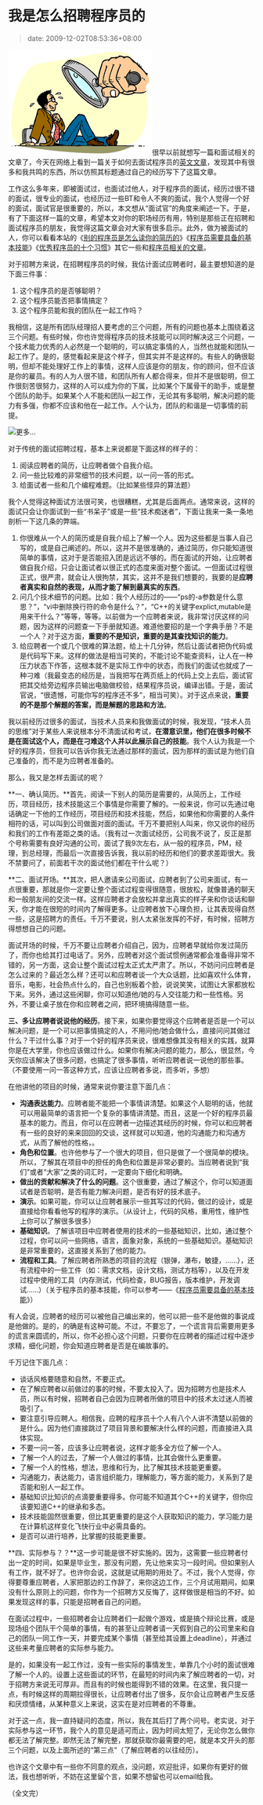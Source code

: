 # 我是怎么招聘程序员的
>date: 2009-12-02T08:53:36+08:00


![面试](/assets/images/coolshell.cn/wp-content/uploads/2009/12/job-interview.gif "面试")很早以前就想写一篇和面试相关的文章了，今天在网络上看到一篇关于如何去面试程序员的[英文文章](http://www.aaronsw.com/weblog/hiring)，发现其中有很多和我共鸣的东西，所以仿照其标题通过自己的经历写下了这篇文章。


工作这么多年来，即被面试过，也面试过他人，对于程序员的面试，经历过很不错的面试，很专业的面试，也经历过一些BT和令人不爽的面试，我个人觉得一个好的面试，面试官是很重要的，所以，本文想从“面试官”的角度来阐述一下。于是，有了下面这样一篇的文章，希望本文对你的职场经历有用，特别是那些正在招聘和面试程序员的朋友，我觉得这篇文章会对大家有很多启示。此外，做为被面试的人，你可以看看本站的《[别的程序员是怎么读你的简历的](/2009/%E5%88%AB%E7%9A%84%E7%A8%8B%E5%BA%8F%E5%91%98%E6%98%AF%E6%80%8E%E4%B9%88%E8%AF%BB%E4%BD%A0%E7%9A%84%E7%AE%80%E5%8E%86%E7%9A%84.md)》《[程序员需要具备的基本技能](/2009/%E7%A8%8B%E5%BA%8F%E5%91%98%E9%9C%80%E8%A6%81%E5%85%B7%E5%A4%87%E7%9A%84%E5%9F%BA%E6%9C%AC%E6%8A%80%E8%83%BD.md)》《[优秀程序员的十个习惯](/2009/%E4%BC%98%E7%A7%80%E7%A8%8B%E5%BA%8F%E5%91%98%E7%9A%84%E5%8D%81%E4%B8%AA%E4%B9%A0%E6%83%AF.md)》其它一些和[程序员相关的文章](https://coolshell.cn/?tag=programmer)。


对于招聘方来说，在招聘程序员的时候，我估计面试应聘者时，最主要想知道的是下面三件事：


1. 这个程序员的是否够聪明？
2. 这个程序员能否把事情搞定？
3. 这个程序员能和我的团队在一起工作吗？


我相信，这是所有团队经理招人要考虑的三个问题，所有的问题也基本上围绕着这三个问题。有些时候，你也许觉得程序员的技术技能可以同时解决这三个问题，一个技术能力优秀的人必然是一个聪明的，可以搞定事情的人，当然也就能和团队一起工作了。是的，感觉看起来是这个样子，但其实并不是这样的。有些人的确很聪明，但却不能处理好工作上的事情，这样人应该是你的朋友，你的顾问，但不应该是你的雇员。有的人为人很不错，和团队所有人都合得来，但并不是很聪明，但工作很刻苦很努力，这样的人可以成为你的下属，比如某个下属骨干的助手，或是整个团队的助手。如果某个人不能和团队一起工作，无论其有多聪明，解决问题的能力有多强，你都不应该和他在一起工作。人个认为，团队的和谐是一切事情的前提。


![](https://coolshell.cn/wp-includes/js/tinymce/plugins/wordpress/img/trans.gif "更多...")


对于传统的面试招聘过程，基本上来说都是下面这样的样子的：


1. 阅读应聘者的简历，让应聘者做个自我介绍。
2. 问一些比较难的非常细节的技术问题，以一问一答的形式。
3. 给面试者一些和几个编程难题。（比如某些怪异的算法题）


我个人觉得这种面试方法很可笑，也很糟糕，尤其是后面两点。通常来说，这样的面试只会让你面试到一些“书呆子”或是一些“技术痴迷者”，下面让我来一条一条地剖析一下这几条的弊端。


1. 你很难从一个人的简历或是自我介绍上了解一个人。因为这些都是当事人自己写的，或是自己阐述的。所以，这并不是很准确的，通过简历，你只能知道很简单的事情，这对于是否能招入团是远远不够的。而在面试的开始，让应聘者做自我介绍，只会让面试者以很正式的态度来面对整个面试。一但面试过程很正式，很严肃，就会让人很拘禁，其实，这并不是我们想要的，我要的是**应聘者真实和自然的表现，从而才能了解到最真实的东西**。
2. 问几个技术细节的问题。比如：我个人经历过的——“ps的-a参数是什么意思？”，“vi中删除换行符的命令是什么？”，“C++的关键字explict,mutable是用来干什么？”等等，等等。以前做为一个应聘者来说，我非常讨厌这样的问题，因为这样的问题查一下手册就知道。难道他要招的是一个字典手册？不是一个人？对于这方面，**重要的不是知识，重要的是其查找知识的能力**。
3. 给应聘者一个或几个很难的算法题，给上十几分钟，然后让面试者把伪代码或是代码写下来。这样的做法是相当可笑的，不能讨论不能查资料，让人在一种压力状态下作答，这根本就不是实际工作中的状态，而我们的面试也就成了一种刁难（我最变态的经历是，当我把写在两页纸上的代码上交上去后，面试官把其交给旁边程序员输出电脑做校验，结果程序员说，编译出错。于是，面试官说，“很遗憾，可能你写的程序还不多”，相当可笑）。对于这点来说，**重要的不是那个解题的答案，而是解题的思路和方法**。


我以前经历过很多的面试，当技术人员来和我做面试的时候，我发现，“技术人员的思维”对于某些人来说根本分不清面试和考试，**在潜意识里，他们在很多时候不是在面试这个人，而是在刁难这个人并以此展示自己的技能**。我个人认为我是一个好的程序员，但我可以告诉你我无法通过那样的面试，因为那样的面试是为他们自己准备的，而不是为应聘者准备的。


那么，我又是怎样去面试的呢？


**一、确认简历。**首先，阅读一下别人的简历是需要的，从简历上，工作经历，项目经历，技术技能这三个事情是你需要了解的。一般来说，你可以先通过电话确定一下他的工作经历，项目经历和技术技能，然后，如果他和你需要的人条件相符的话，可以叫到公司做面对面的面试。千万不要把别人叫来，你又说你的经历和我们的工作有差距之类的话。（我有过一次面试经历，公司我不说了，反正是那个号称需要有良好沟通的公司，面试了我9次左右，从一般的程序员，PM，经理，到总经理，而最后一次直接告诉我，我以前的经历和他们的要求差距很大。我不禁要问了，前面若干次的面试他们都在干什么呢？）


**二、面试开场。**其次，把人邀请来公司面试，应聘者到了公司来面试，有一点很重要，那就是你一定要让整个面试过程变得很随意，很放松，就像普通的聊天和一般朋友间的交流一样。这样应聘者才会放松并拿出真实的样子来和你谈话和聊天，你才能在很短的时间内了解得更多。让应聘者放下心理负担，让其表现得自然一些，这是招聘方的责任。千万不要说，别人太紧张发挥的不好，有时候，招聘方得想想自己的问题。


面试开场的时候，千万不要让应聘者介绍自己，因为，应聘者早就给你发过简历了，而你也给其打过电话了。另外，应聘者对这个面试惯例通常都会准备得非常不错的，另一方面，这会让整个面试过程太正式太严肃了。所以，不妨问问应聘者是怎么过来的？最近怎么样？还可以和应聘者谈一个大众话题，比如喜欢什么体育，音乐，电影，社会热点什么的，自己也别板着个脸，说说笑笑，试图让大家都放松下来。另外，通过这些闲聊，你可以知道他/她的与人交往能力和一些性格。另外，不要让桌子放在你和应聘者之间，把环境搞得随意一些。


**三、多让应聘者说说他的经历**。接下来，如果你要觉得这个应聘者是否是一个可以解决问题，是一个可以把事情搞定的人，不用问他/她会做什么，直接问问其做过什么？干过什么事？对于一个好的程序员来说，很难想像其没有相关的实践，就算你是在大学里，你也应该做过什么。如果你有解决问题的能力，那么，很显然，今天你应该解决了很多问题，也搞定了很多事情，听听应聘者说一说他的那些事。（不要使用一问一答这种方式，应该让应聘者多说，而多听，多想）


在他讲他的项目的时候，通常来说你要注意下面几点：


* **沟通表达能力**。应聘者能不能把一个事情讲清楚。如果这个人聪明的话，他就可以用最简单的语言把一个复杂的事情讲清楚。而且，这是一个好的程序员最基本的能力。而且，你可以在应聘者一边描述其经历的时候，你可以和应聘者有一些的良好的来来回回的交谈，这样就可以知道，他的沟通能力和沟通方式，从而了解他的性格，。
* **角色和位置**。也许他参与了一个很大的项目，但只是做了一个很简单的模块。所以，了解其在项目中的担任的角色和位置是非常必要的。当应聘者说到“我们”或者“大家”之类的词汇时，一定要向下细化和明确。
* **做出的贡献和解决了什么的问题**。这个很重要，通过了解这个，你可以知道面试者是否聪明，是否有能力解决问题，是否有好的技术底子。
* **演示**。如果可能，你可以让应聘者展示一些其写过的代码，做过的设计，或是直接给你看看他写的程序的演示。（从设计上，代码的风格，重用性，维护性上你可以了解很多很多）
* **基础知识**。了解该项目中应聘者使用的技术的一些基础知识，比如，通过整个过程，你可以问一些网络，语言，面象对象，系统的一些基础知识。基础知识是非常重要的，这直接关系到了他的能力。
* **流程和工具**。了解应聘者所熟悉的项目的流程（银弹，瀑布，敏捷，……），还有流程中的一些工件（如：需求文档，设计文档，测试方档等），以及在开发过程中使用的工具（内存测试，代码检查，BUG报告，版本维护，开发调试……）（关于程序员的基本技能，你可以参考——《[程序员需要具备的基本技能](/2009/%E7%A8%8B%E5%BA%8F%E5%91%98%E9%9C%80%E8%A6%81%E5%85%B7%E5%A4%87%E7%9A%84%E5%9F%BA%E6%9C%AC%E6%8A%80%E8%83%BD.md)》）


有人会说，应聘者的经历可以被他自己编出来的，他可以把一些不是他做的事说成是他做的。是的，的确是有这种可能。不过，不要忘了，一个谎言背后需要用更多的谎言来圆谎的，所以，你不必担心这个问题，只要你在应聘者的描述过程中逐步求精，细化问题，你会知道应聘者是否是在编故事的。


千万记住下面几点：


* 谈话风格要随意和自然，不要正式。
* 在了解应聘者以前做过的事的时候，不要太投入了。因为招聘方也是技术人员，所以有时候，招聘者自己会因为应聘者所做的项目中的技术太过迷人而被吸引了。
* 要注意引导应聘人。相信我，应聘的程序员十个人有八个人讲不清楚以前做的是什么。因为他们直接跳过了项目背景和要解决什么样的问题，而直接进入具体实现。
* 不要一问一答，应该多让应聘者说，这样才能多全方位了解一个人。
* 了解一个人的过去，了解一个人做过的事情，比其会做什么更重要。
* 了解一个人的性格，想法，思维和行为，比了解其技术技能更重要。
* 沟通能力，表达能力，语言组织能力，理解能力，等方面的能力，关系到了是否能和别人一起工作。
* 基础知识比知识的点滴要重要得多。你可能不知道其个C++的关键字，但你应该要知道C++的继承和多态。
* 技术技能固然很重要，但比其更重要的是这个人获取知识的能力，学习能力是在计算机这样变化飞快行业中必需具备的。
* 是否可以进行培养，比掌握的技能更重要。


**四、实际参与？？**这一步可能是很不好实施的。因为，这需要一些应聘者付出一定的时间，如果是毕业生，那没有问题，先让他来实习一段时间。但如果别人有工作，就不好了。也许你会说，这就是试用期的用处了。不过，我个人觉得，你得要尊重应聘者，人家把那边的工作辞了，来你这边工作，三个月试用期间，如果没有什么原则上的问题，你作为一个招聘方又反悔了，这样做很是相当的不好。如果发现这样的事，只能是招聘者自己的问题。


在面试过程中，一些招聘者会让应聘者们一起做个游戏，或是搞个辩论比赛，或是现场组个团队干个简单的事情，有的甚至让应聘者请一天假到自己的公司里来和自己的团队一同工作一天，并要完成某个事情（甚至给其设置上deadline），并通过这些来考量应聘者的实际参与能力。


是的，如果没有一起工作过，没有一些实际的事情发生，单靠几个小时的面试很难了解一个人的。设置上这些面试的环节，在最短的时间内来了解应聘者的一切，对于招聘方来说无可厚非。而且有的时候也能得到不错的效果。在这里，我只提一点，有时候这样的周期拉得很长，让应聘者付出了很多，反尔会让应聘者产生反感和厌烦情绪，从某种意义上来说，这实在是对应聘者的不尊重。


对于这一点，我一直持疑问的态度，所以，我在其后打了两个问号。老实说，对于实际参与这一环节，我个人的意见是适可而止，因为时间太短了，无论你怎么做你都无法了解完整。即然无法了解完整，那就获取你最需要的吧，就是本文开头的那三个问题，以及上面所述的“第三点”（了解应聘者的以往经历）。


也许这个文章中有一些你不同意的观点，没问题，欢迎批评，如果你有更好的做法，我也想听听，不妨在这里留个言，如果不想留也可以email给我。


（全文完）


